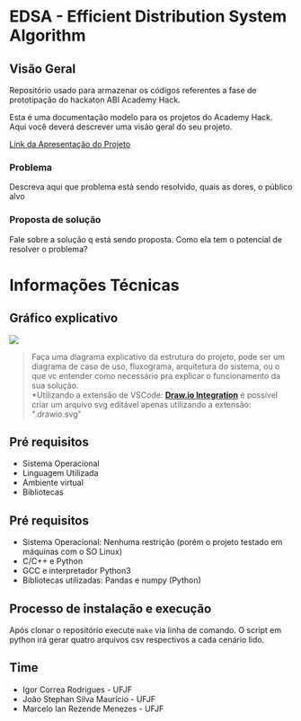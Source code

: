 # EDSA - Efficient Distribution System Algorithm
## Visão Geral
Repositório usado para armazenar os códigos referentes a fase de prototipação do
hackaton ABI Academy Hack.

Esta é uma documentação modelo para os projetos do Academy Hack.  
Aqui você deverá descrever uma visão geral do seu projeto.  

[Link da Apresentação do Projeto](http://caminho.para.o.ppt)

### Problema  
Descreva aqui que problema está sendo resolvido, quais as dores, o público alvo  

### Proposta de solução  
Fale sobre a solução q está sendo proposta. Como ela tem o potencial de resolver o problema?  

# Informações Técnicas
## Gráfico explicativo  
![](readme/architecture.drawio.svg)  
> Faça uma diagrama explicativo da estrutura do projeto, pode ser um diagrama de caso de uso, fluxograma, arquitetura do sistema, ou o que vc entender como necessário pra explicar o funcionamento da sua solução.  
*Utilizando a extensão de VSCode: [**Draw.io Integration**](https://marketplace.visualstudio.com/items?itemName=hediet.vscode-drawio) é possível criar um arquivo svg editável apenas utilizando a extensão: ".drawio.svg"  

## Pré requisitos
- Sistema Operacional  
- Linguagem Utilizada  
- Ambiente virtual
- Bibliotecas  

## Pré requisitos
- Sistema Operacional: Nenhuma restrição (porém o projeto testado em máquinas
  com o SO Linux)
- C/C++ e Python
- GCC e interpretador Python3
- Bibliotecas utilizadas: Pandas e numpy (Python)

## Processo de instalação e execução
Após clonar o repositório execute `make` via linha de comando.
O script em python irá gerar quatro arquivos csv respectivos a cada cenário
lido.

## Time
- Igor Correa Rodrigues       - UFJF
- João Stephan Silva Maurício - UFJF
- Marcelo Ian Rezende Menezes - UFJF
